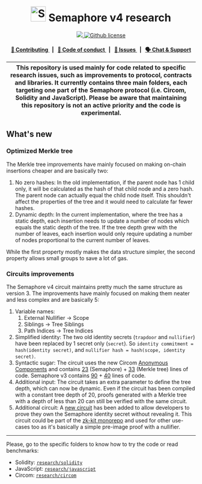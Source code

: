 <p align="center">
    <h1 align="center">
        <picture>
            <source media="(prefers-color-scheme: dark)" srcset="https://github.com/semaphore-protocol/website/blob/main/static/img/semaphore-icon-dark.svg">
            <source media="(prefers-color-scheme: light)" srcset="https://github.com/semaphore-protocol/website/blob/main/static/img/semaphore-icon.svg">
            <img width="40" alt="Semaphore icon." src="https://github.com/semaphore-protocol/website/blob/main/static/img/semaphore-icon.svg">
        </picture>
        Semaphore v4 research
    </h1>
</p>

<p align="center">
    <a href="https://github.com/semaphore-protocol" target="_blank">
        <img src="https://img.shields.io/badge/project-Semaphore-blue.svg?style=flat-square">
    </a>
    <a href="https://github.com/semaphore-protocol/research/blob/main/LICENSE">
        <img alt="Github license" src="https://img.shields.io/github/license/semaphore-protocol/research.svg?style=flat-square">
    </a>
</p>

<div align="center">
    <h4>
        <a href="./CONTRIBUTING.md">
            👥 Contributing
        </a>
        <span>&nbsp;&nbsp;|&nbsp;&nbsp;</span>
        <a href="./CODE_OF_CONDUCT.md">
            🤝 Code of conduct
        </a>
        <span>&nbsp;&nbsp;|&nbsp;&nbsp;</span>
        <a href="https://github.com/semaphore-protocol/research/issues/new/choose">
            🔎 Issues
        </a>
        <span>&nbsp;&nbsp;|&nbsp;&nbsp;</span>
        <a href="https://semaphore.appliedzkp.org/discord">
            🗣️ Chat &amp; Support
        </a>
    </h4>
</div>

| This repository is used mainly for code related to specific research issues, such as improvements to protocol, contracts and libraries. It currently contains three main folders, each targeting one part of the Semaphore protocol (i.e. Circom, Solidity and JavaScript). Please be aware that maintaining this repository is not an active priority and the code is experimental. |
| ------------------------------------------------------------------------------------------------------------------------------------------------------------------------------------------------------------------------------------------------------------------------------------------------------------------------------------------------------------------------------------ |

## What's new

### Optimized Merkle tree

The Merkle tree improvements have mainly focused on making on-chain insertions cheaper and are basically two:

1. No zero hashes: In the old implementation, if the parent node has 1 child only, it will be calculated as the hash of that child node and a zero hash. The parent node can actually equal the child node itself. This shouldn't affect the properties of the tree and it would need to
   calculate far fewer hashes.
2. Dynamic depth: In the current implementation, where the tree has a static depth, each insertion needs to update a number of nodes which equals the static depth of the tree. If the tree depth grew with the number of leaves, each insertion would only require updating a number of nodes proportional to the current number of leaves.

While the first property mostly makes the data structure simpler, the second property allows small groups to save a lot of gas.

### Circuits improvements

The Semaphore v4 circuit maintains pretty much the same structure as version 3. The improvements have mainly focused on making them neater and less complex and are basically 5:

1. Variable names:
    1. External Nullifier → Scope
    2. Siblings → Tree Siblings
    3. Path Indices → Tree Indices
2. Simplified identity: The two old identity secrets (`trapdoor` and `nullifier`) have been replaced by 1 secret only (`secret`). So `identity commitment = hash(identity secret)`, and `nullifier hash = hash(scope, identity secret)`.
3. Syntactic sugar: The circuit uses the new Circom [Anonymous Components](https://docs.circom.io/circom-language/anonymous-components-and-tuples/#anonymous-components) and contains [23](https://github.com/semaphore-protocol/research/blob/main/circom/semaphore-v4/index.circom) (Semaphore) + [33](https://github.com/semaphore-protocol/research/blob/main/circom/merkle-tree/index.circom) (Merkle tree) lines of code. Semaphore v3 contains [90](https://github.com/semaphore-protocol/semaphore/blob/main/packages/circuits/semaphore.circom) + [40](https://github.com/semaphore-protocol/semaphore/blob/main/packages/circuits/tree.circom) lines of code.
4. Additional input: The circuit takes an extra parameter to define the tree depth, which can now be dynamic. Even if the circuit has been compiled with a constant tree depth of 20, proofs generated with a Merkle tree with a depth of less than 20 can still be verified with the same circuit.
5. Additional circuit: A [new circuit](https://github.com/semaphore-protocol/research/blob/main/circom/preimage-proof/index.circom) has been added to allow developers to prove they own the Semaphore identity secret without revealing it. This circuit could be part of the [zk-kit monorepo](https://github.com/privacy-scaling-explorations/zk-kit) and used for other use-cases too as it's basically a simple pre-image proof with a nullifier.

---

Please, go to the specific folders to know how to try the code or read benchmarks:

-   Solidity: [`research/solidity`](/solidity)
-   JavaScript: [`research/javascript`](/javascript)
-   Circom: [`research/circom`](/circom)
